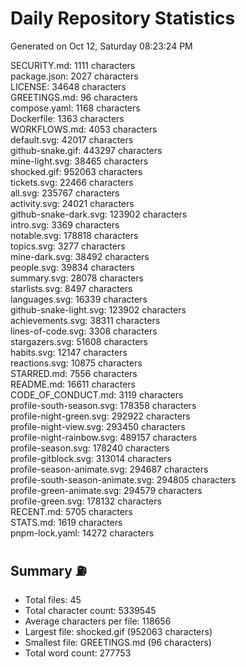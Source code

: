 # Daily Repository Statistics 
Generated on Oct 12, Saturday 08:23:24 PM  

SECURITY.md: 1111 characters  
package.json: 2027 characters  
LICENSE: 34648 characters  
GREETINGS.md: 96 characters  
compose.yaml: 1168 characters  
Dockerfile: 1363 characters  
WORKFLOWS.md: 4053 characters  
default.svg: 42017 characters  
github-snake.gif: 443297 characters  
mine-light.svg: 38465 characters  
shocked.gif: 952063 characters  
tickets.svg: 22466 characters  
all.svg: 235767 characters  
activity.svg: 24021 characters  
github-snake-dark.svg: 123902 characters  
intro.svg: 3369 characters  
notable.svg: 178818 characters  
topics.svg: 3277 characters  
mine-dark.svg: 38492 characters  
people.svg: 39834 characters  
summary.svg: 28078 characters  
starlists.svg: 8497 characters  
languages.svg: 16339 characters  
github-snake-light.svg: 123902 characters  
achievements.svg: 38311 characters  
lines-of-code.svg: 3308 characters  
stargazers.svg: 51608 characters  
habits.svg: 12147 characters  
reactions.svg: 10875 characters  
STARRED.md: 7556 characters  
README.md: 16611 characters  
CODE_OF_CONDUCT.md: 3119 characters  
profile-south-season.svg: 178358 characters  
profile-night-green.svg: 292922 characters  
profile-night-view.svg: 293450 characters  
profile-night-rainbow.svg: 489157 characters  
profile-season.svg: 178240 characters  
profile-gitblock.svg: 313014 characters  
profile-season-animate.svg: 294687 characters  
profile-south-season-animate.svg: 294805 characters  
profile-green-animate.svg: 294579 characters  
profile-green.svg: 178132 characters  
RECENT.md: 5705 characters  
STATS.md: 1619 characters  
pnpm-lock.yaml: 14272 characters  

## Summary ⛽  
- Total files: 45  
- Total character count: 5339545  
- Average characters per file: 118656  
- Largest file: shocked.gif (952063 characters)  
- Smallest file: GREETINGS.md (96 characters)  
- Total word count: 277753  

